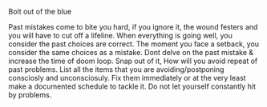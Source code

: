 Bolt out of the blue

Past mistakes come to bite you hard, if you ignore it,
the wound festers and you will have to cut off a lifeline.
When everything is going well, you consider the past choices are correct.
The moment you face a setback, you consider the same choices as a mistake.
Dont delve on the past mistake & increase the time of doom loop. Snap out of it,
How will you avoid repeat of past problems. List all the items that you are avoiding/postponing
consciosly and unconsciosuly. Fix them immediately or at the very least make a documented schedule to tackle it.
Do not let yourself constantly hit by problems.
